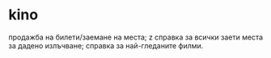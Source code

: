 # kino
продажба на билети/заемане на места;   z справка за всички заети места за дадено излъчване;   справка за най-гледаните филми.
